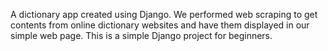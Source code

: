 A dictionary app created using Django. We performed web scraping to get contents from online dictionary
websites and have them displayed in our simple web page. This is a simple Django project for beginners.
